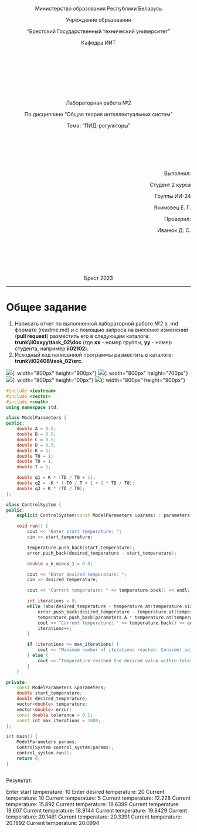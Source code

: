 <p align="center"> Министерство образования Республики Беларусь</p>
<p align="center">Учреждение образования</p>
<p align="center">“Брестский Государственный технический университет”</p>
<p align="center">Кафедра ИИТ</p>
<br><br><br><br><br><br><br>
<p align="center">Лабораторная работа №2</p>
<p align="center">По дисциплине “Общая теория интеллектуальных систем”</p>
<p align="center">Тема: “ПИД-регуляторы”</p>
<br><br><br><br><br>
<p align="right">Выполнил:</p>
<p align="right">Студент 2 курса</p>
<p align="right">Группы ИИ-24</p>
<p align="right">Якимовец Е. Г.</p>
<p align="right">Проверил:</p>
<p align="right">Иванюк Д. С.</p>
<br><br><br><br><br>
<p align="center">Брест 2023</p>

---

# Общее задание

1. Написать отчет по выполненной лабораторной работе №2 в .md формате (readme.md) и с помощью запроса на внесение изменений (**pull request**) разместить его в следующем каталоге: **trunk\ii0xxyy\task_02\doc** (где **xx** - номер группы, **yy** - номер студента, например **ii02102**).
2. Исходный код написанной программы разместить в каталоге: **trunk\ii02408\task_02\src**.

![](1.png){: width="800px" height="900px"}
![](2.png){: width="800px" height="700px"}
![](3.png){: width="800px" height="00px"}
![](4.png){: width="800px" height="900px"}

```c++
#include <iostream>
#include <vector>
#include <cmath>
using namespace std;

class ModelParameters {
public:
    double A = 0.5;
    double B = 0.5;
    double C = 0.5;
    double D = 0.5;
    double K = 1;
    double T0 = 1;
    double TD = 1;
    double T = 1;

    double q1 = K * (TD / T0 + 1);
    double q2 = -K * (-T0 / T + 1 + 2 * TD / T0);
    double q3 = K * (TD / T0);
};

class ControlSystem {
public:
    explicit ControlSystem(const ModelParameters &params) : parameters(params), start_temperature(0.0), desired_temperature(0.0) {}

    void run() {
        cout << "Enter start temperature: ";
        cin >> start_temperature;

        temperature.push_back(start_temperature);
        error.push_back(desired_temperature - start_temperature);

        double u_k_minus_1 = 0.0;

        cout << "Enter desired temperature: ";
        cin >> desired_temperature;

        cout << "Current temperature: " << temperature.back() << endl;

        int iterations = 0;
        while (abs(desired_temperature - temperature.at(temperature.size() - 1)) > tolerance && iterations < max_iterations) {
            error.push_back(desired_temperature - temperature.at(temperature.size() - 1));
            temperature.push_back(parameters.A * temperature.at(temperature.size() - 1) - parameters.B * temperature.at(temperature.size() - 2) + parameters.C + parameters.D * sin(u_k_minus_1));
            cout << "Current temperature: " << temperature.back() << endl;
            iterations++;
        }

        if (iterations >= max_iterations) {
            cout << "Maximum number of iterations reached. Consider adjusting the parameters." << endl;
        } else {
            cout << "Temperature reached the desired value within tolerance." << endl;
        }
    }

private:
    const ModelParameters &parameters;
    double start_temperature;
    double desired_temperature;
    vector<double> temperature;
    vector<double> error;
    const double tolerance = 0.1;
    const int max_iterations = 1000;
};

int main() {
    ModelParameters params;
    ControlSystem control_system(params);
    control_system.run();
    return 0;
}



```

Результат:

Enter start temperature: 10
Enter desired temperature: 20
Current temperature: 10
Current temperature: 5
Current temperature: 12.228
Current temperature: 15.892
Current temperature: 18.6399
Current temperature: 19.607
Current temperature: 18.9144
Current temperature: 19.8429
Current temperature: 20.1461
Current temperature: 20.3391
Current temperature: 20.1892
Current temperature: 20.0994
